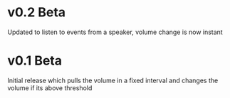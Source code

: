 # v0.2 Beta

Updated to listen to events from a speaker, volume change is now instant

# v0.1 Beta

Initial release which pulls the volume in a fixed interval and changes the volume if its above threshold
